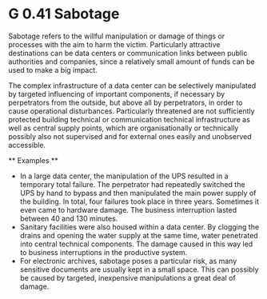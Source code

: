 G 0.41 Sabotage
===============

Sabotage refers to the willful manipulation or damage of things or processes with the aim to harm the victim. Particularly attractive destinations can be data centers or communication links between public authorities and companies, since a relatively small amount of funds can be used to make a big impact.

The complex infrastructure of a data center can be selectively manipulated by targeted influencing of important components, if necessary by perpetrators from the outside, but above all by perpetrators, in order to cause operational disturbances. Particularly threatened are not sufficiently protected building technical or communication technical infrastructure as well as central supply points, which are organisationally or technically possibly also not supervised and for external ones easily and unobserved accessible.

** Examples **

* In a large data center, the manipulation of the UPS resulted in a temporary total failure. The perpetrator had repeatedly switched the UPS by hand to bypass and then manipulated the main power supply of the building. In total, four failures took place in three years. Sometimes it even came to hardware damage. The business interruption lasted between 40 and 130 minutes.
* Sanitary facilities were also housed within a data center. By clogging the drains and opening the water supply at the same time, water penetrated into central technical components. The damage caused in this way led to business interruptions in the productive system.
* For electronic archives, sabotage poses a particular risk, as many sensitive documents are usually kept in a small space. This can possibly be caused by targeted, inexpensive manipulations a great deal of damage.
